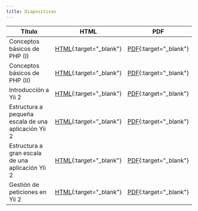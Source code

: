 ```yaml
---
title: Diapositivas
---
```


| Título | HTML | PDF |
| ------ | ---- | --- |
| Conceptos básicos de PHP (I) | [HTML](slides/conceptos-basicos-de-php-i.html){:target="_blank"} | [PDF](pdf/conceptos-basicos-de-php-i.pdf){:target="_blank"} |
| Conceptos básicos de PHP (II) | [HTML](slides/conceptos-basicos-de-php-ii.html){:target="_blank"} | [PDF](pdf/conceptos-basicos-de-php-ii.pdf){:target="_blank"} |
| Introducción a Yii 2 | [HTML](slides/introduccion-a-yii2.html){:target="_blank"} | [PDF](pdf/introduccion-a-yii2.pdf){:target="_blank"} |
| Estructura a pequeña escala de una aplicación Yii 2 | [HTML](slides/estructura-a-pequena-escala-de-una-aplicacion-yii2.html){:target="_blank"} | [PDF](pdf/estructura-a-pequena-escala-de-una-aplicacion-yii2.pdf){:target="_blank"} |
| Estructura a gran escala de una aplicación Yii 2 | [HTML](slides/estructura-a-gran-escala-de-una-aplicacion-yii2.html){:target="_blank"} | [PDF](pdf/estructura-a-gran-escala-de-una-aplicacion-yii2.pdf){:target="_blank"} |
| Gestión de peticiones en Yii 2 | [HTML](slides/gestion-de-peticiones-en-yii2.html){:target="_blank"} | [PDF](pdf/gestion-de-peticiones-en-yii2.pdf){:target="_blank"} |
